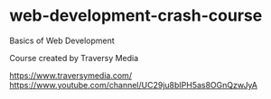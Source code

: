 # web-development-crash-course
Basics of Web Development

Course created by Traversy Media

https://www.traversymedia.com/
https://www.youtube.com/channel/UC29ju8bIPH5as8OGnQzwJyA
